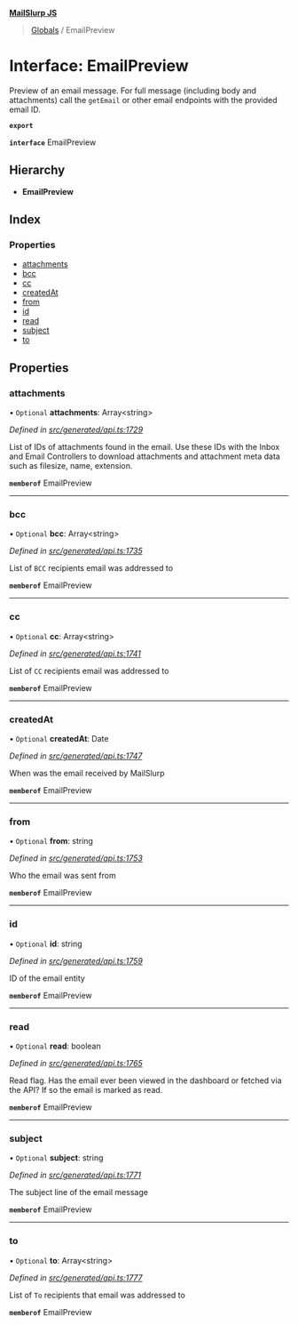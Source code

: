 **[MailSlurp JS](../README.md)**

> [Globals](../README.md) / EmailPreview

# Interface: EmailPreview

Preview of an email message. For full message (including body and attachments) call the `getEmail` or other email endpoints with the provided email ID.

**`export`** 

**`interface`** EmailPreview

## Hierarchy

* **EmailPreview**

## Index

### Properties

* [attachments](emailpreview.md#attachments)
* [bcc](emailpreview.md#bcc)
* [cc](emailpreview.md#cc)
* [createdAt](emailpreview.md#createdat)
* [from](emailpreview.md#from)
* [id](emailpreview.md#id)
* [read](emailpreview.md#read)
* [subject](emailpreview.md#subject)
* [to](emailpreview.md#to)

## Properties

### attachments

• `Optional` **attachments**: Array\<string>

*Defined in [src/generated/api.ts:1729](https://github.com/mailslurp/mailslurp-client/blob/a8663d0/src/generated/api.ts#L1729)*

List of IDs of attachments found in the email. Use these IDs with the Inbox and Email Controllers to download attachments and attachment meta data such as filesize, name, extension.

**`memberof`** EmailPreview

___

### bcc

• `Optional` **bcc**: Array\<string>

*Defined in [src/generated/api.ts:1735](https://github.com/mailslurp/mailslurp-client/blob/a8663d0/src/generated/api.ts#L1735)*

List of `BCC` recipients email was addressed to

**`memberof`** EmailPreview

___

### cc

• `Optional` **cc**: Array\<string>

*Defined in [src/generated/api.ts:1741](https://github.com/mailslurp/mailslurp-client/blob/a8663d0/src/generated/api.ts#L1741)*

List of `CC` recipients email was addressed to

**`memberof`** EmailPreview

___

### createdAt

• `Optional` **createdAt**: Date

*Defined in [src/generated/api.ts:1747](https://github.com/mailslurp/mailslurp-client/blob/a8663d0/src/generated/api.ts#L1747)*

When was the email received by MailSlurp

**`memberof`** EmailPreview

___

### from

• `Optional` **from**: string

*Defined in [src/generated/api.ts:1753](https://github.com/mailslurp/mailslurp-client/blob/a8663d0/src/generated/api.ts#L1753)*

Who the email was sent from

**`memberof`** EmailPreview

___

### id

• `Optional` **id**: string

*Defined in [src/generated/api.ts:1759](https://github.com/mailslurp/mailslurp-client/blob/a8663d0/src/generated/api.ts#L1759)*

ID of the email entity

**`memberof`** EmailPreview

___

### read

• `Optional` **read**: boolean

*Defined in [src/generated/api.ts:1765](https://github.com/mailslurp/mailslurp-client/blob/a8663d0/src/generated/api.ts#L1765)*

Read flag. Has the email ever been viewed in the dashboard or fetched via the API? If so the email is marked as read.

**`memberof`** EmailPreview

___

### subject

• `Optional` **subject**: string

*Defined in [src/generated/api.ts:1771](https://github.com/mailslurp/mailslurp-client/blob/a8663d0/src/generated/api.ts#L1771)*

The subject line of the email message

**`memberof`** EmailPreview

___

### to

• `Optional` **to**: Array\<string>

*Defined in [src/generated/api.ts:1777](https://github.com/mailslurp/mailslurp-client/blob/a8663d0/src/generated/api.ts#L1777)*

List of `To` recipients that email was addressed to

**`memberof`** EmailPreview
